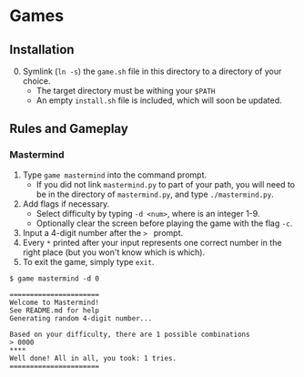# Games

## Installation

0. Symlink (`ln -s`) the `game.sh` file in this directory to a directory of your choice.
    - The target directory must be withing your `$PATH`
    - An empty `install.sh` file is included, which will soon be updated.

## Rules and Gameplay

### Mastermind
1. Type `game mastermind` into the command prompt.
    - If you did not link `mastermind.py` to part of your path, you will need to be in the
      directory of `mastermind.py`, and type `./mastermind.py`.
2. Add flags if necessary.
    - Select difficulty by typing `-d <num>`, where <num> is an integer 1-9.
    - Optionally clear the screen before playing the game with the flag `-c`.
3. Input a 4-digit number after the `> ` prompt.
4. Every `*` printed after your input represents one correct number in the right place (but
   you won't know which is which).
5. To exit the game, simply type `exit`.

```shell
$ game mastermind -d 0

======================
Welcome to Mastermind!
See README.md for help
Generating random 4-digit number...

Based on your difficulty, there are 1 possible combinations
> 0000
****
Well done! All in all, you took: 1 tries.
======================
```
